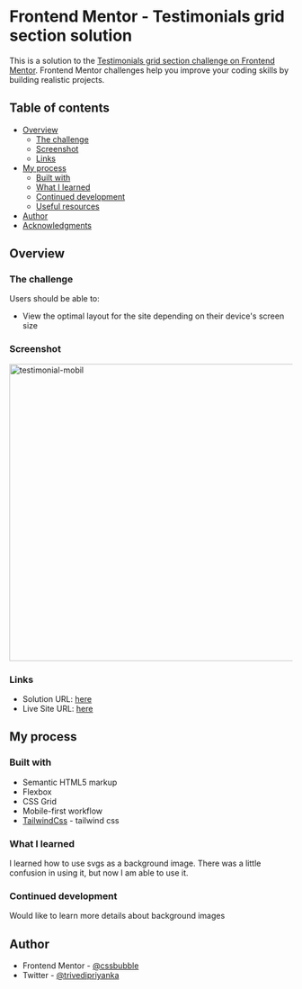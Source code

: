 # Frontend Mentor - Testimonials grid section solution

This is a solution to the [Testimonials grid section challenge on Frontend Mentor](https://www.frontendmentor.io/challenges/testimonials-grid-section-Nnw6J7Un7). Frontend Mentor challenges help you improve your coding skills by building realistic projects. 

## Table of contents

- [Overview](#overview)
  - [The challenge](#the-challenge)
  - [Screenshot](#screenshot)
  - [Links](#links)
- [My process](#my-process)
  - [Built with](#built-with)
  - [What I learned](#what-i-learned)
  - [Continued development](#continued-development)
  - [Useful resources](#useful-resources)
- [Author](#author)
- [Acknowledgments](#acknowledgments)


## Overview

### The challenge

Users should be able to:

- View the optimal layout for the site depending on their device's screen size

### Screenshot
<img width="528" alt="testimonial-mobil" src="https://user-images.githubusercontent.com/1849689/144367122-1e67d3e0-e8b2-44b0-af4f-f2063d45da6e.png">


### Links

- Solution URL: [here](https://www.frontendmentor.io/solutions/responsive-grid-layout-for-testimonial-page-y94Gv90wY)
- Live Site URL: [here](https://cssbubble.github.io/testimonials-in-grid/)

## My process

### Built with

- Semantic HTML5 markup
- Flexbox
- CSS Grid
- Mobile-first workflow
- [TailwindCss](https://tailwindcss.com/) - tailwind css


### What I learned

I learned how to use svgs as a background image. There was a little confusion in using it, but now I am able to use it.

### Continued development

Would like to learn more details about background images

## Author

- Frontend Mentor - [@cssbubble](https://www.frontendmentor.io/profile/cssbubble)
- Twitter - [@trivedipriyanka](https://www.twitter.com/trivedipriyanka)

